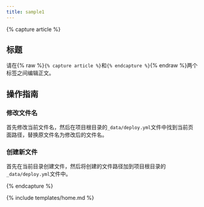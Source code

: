 ```yaml
---
title: sample1
---
```


{% capture article %}

## 标题

请在{% raw %}`{% capture article %}`和`{% endcapture %}`{% endraw %}两个标签之间编辑正文。

## 操作指南

### 修改文件名

首先修改当前文件名，然后在项目根目录的`_data/deploy.yml`文件中找到当前页面路径，替换原文件名为修改后的文件名。

### 创建新文件

首先在当前目录创建文件，然后将创建的文件路径加到项目根目录的`_data/deploy.yml`文件中。

{% endcapture %}

{% include templates/home.md %}
